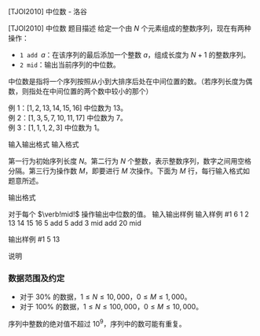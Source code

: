



[TJOI2010] 中位数 - 洛谷














[TJOI2010] 中位数
题目描述
给定一个由 $N$ 个元素组成的整数序列，现在有两种操作：

- $\texttt{1 add }\textit{a}$：在该序列的最后添加一个整数 $a$，组成长度为 $N + 1$ 的整数序列。
- $\texttt{2 mid}$：输出当前序列的中位数。

中位数是指将一个序列按照从小到大排序后处在中间位置的数。（若序列长度为偶数，则指处在中间位置的两个数中较小的那个）

例 $1$：$[1, 2, 13, 14, 15, 16]$ 中位数为 $13$。  
例 $2$：$[1, 3, 5, 7, 10, 11, 17]$ 中位数为 $7$。  
例 $3$：$[1, 1, 1, 2, 3]$ 中位数为 $1$。

输入输出格式
输入格式

第一行为初始序列长度 $N$。第二行为 $N$ 个整数，表示整数序列，数字之间用空格分隔。第三行为操作数 $M$，即要进行 $M$ 次操作。下面为 $M$ 行，每行输入格式如题意所述。

输出格式

对于每个 $\verb!mid!$ 操作输出中位数的值。
输入输出样例
输入样例 #1
6
1 2 13 14 15 16
5
add 5
add 3
mid
add 20
mid

输出样例 #1
5
13

说明
### 数据范围及约定

- 对于 $30\%$ 的数据，$1 ≤ N ≤ 10,000$，$0 ≤ M ≤ 1,000$。
- 对于 $100\%$ 的数据，$1 ≤ N ≤ 100,000$，$0 ≤ M ≤ 10,000$。

序列中整数的绝对值不超过 $10^9$，序列中的数可能有重复。






